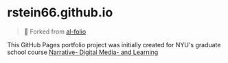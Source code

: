 # rstein66.github.io

> 🥄  Forked from [al-folio](https://github.com/alshedivat/al-folio)
  
This GitHub Pages portfolio project was initially created for NYU's 
graduate school course [Narrative- Digital Media- and Learning](https://steinhardt.nyu.edu/courses/narrative-digital-media-and-learning)
